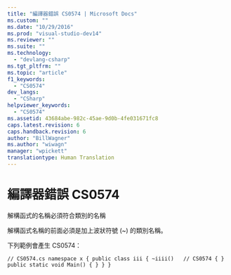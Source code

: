 ```yaml
---
title: "編譯器錯誤 CS0574 | Microsoft Docs"
ms.custom: ""
ms.date: "10/29/2016"
ms.prod: "visual-studio-dev14"
ms.reviewer: ""
ms.suite: ""
ms.technology: 
  - "devlang-csharp"
ms.tgt_pltfrm: ""
ms.topic: "article"
f1_keywords: 
  - "CS0574"
dev_langs: 
  - "CSharp"
helpviewer_keywords: 
  - "CS0574"
ms.assetid: 43684abe-982c-45ae-9d0b-4fe031671fc8
caps.latest.revision: 6
caps.handback.revision: 6
author: "BillWagner"
ms.author: "wiwagn"
manager: "wpickett"
translationtype: Human Translation
---
```

# 編譯器錯誤 CS0574
解構函式的名稱必須符合類別的名稱  
  
 解構函式名稱的前面必須是加上波狀符號 \(~\) 的類別名稱。  
  
 下列範例會產生 CS0574：  
  
```  
// CS0574.cs namespace x { public class iii { ~iiii()   // CS0574 { } public static void Main() { } } }  
```